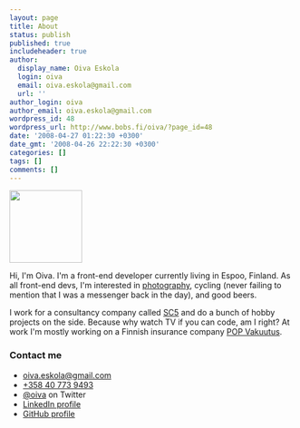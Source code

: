 ```yaml
---
layout: page
title: About
status: publish
published: true
includeheader: true
author:
  display_name: Oiva Eskola
  login: oiva
  email: oiva.eskola@gmail.com
  url: ''
author_login: oiva
author_email: oiva.eskola@gmail.com
wordpress_id: 48
wordpress_url: http://www.bobs.fi/oiva/?page_id=48
date: '2008-04-27 01:22:30 +0300'
date_gmt: '2008-04-26 22:22:30 +0300'
categories: []
tags: []
comments: []
---
```

<img class="alignleft" src="http://www.gravatar.com/avatar/be55d0d9dbce2798950d7d7ebfc2ada8.jpg?s=256" width="128" height="128" />
<p>Hi, I'm Oiva. I'm a front-end deve&shy;lo&shy;per currently living in Espoo, Finland. As all front-end devs, I'm inte&shy;rested
in <a href="https://www.flickr.com/photos/oiva/">photo&shy;graphy</a>, cycling (never failing to mention that I was a
messenger back in the day), and good beers.</p>

<p>I work for a consul&shy;tancy com&shy;pany called <a href="https://sc5.io">SC5</a> and do a bunch of 
hobby projects on the side. Because why watch TV if you can code, am I right? At work I'm mostly working on
a Finnish insurance company <a href="https://www.popvakuutus.fi">POP Vakuutus</a>.</p>


<h3>Contact me</h3>
<div class="vcard">
<ul class="contact">
<li class="email"><a href="mailto:oiva.eskola@gmail.com">oiva.eskola@gmail.com</a></li>
<li class="tel"><a href="tel:+358407739493">+358 40 773 9493</a></li>
<li class="X-TWITTER"><a href="https://twitter.com/oiva">@oiva</a> on Twitter</li>
<li><a href="http://fi.linkedin.com/in/oivaeskola">LinkedIn profile</a></li>
<li><a href="https://github.com/oiva/">GitHub profile</a></li>
</ul>
</div>
